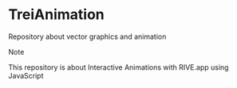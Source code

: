 # TreiAnimation
Repository about vector graphics and animation

>[!NOTE]
>This repository is about Interactive Animations with RIVE.app using JavaScript
